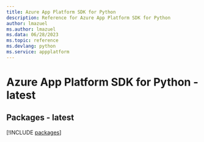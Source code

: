 ```yaml
---
title: Azure App Platform SDK for Python
description: Reference for Azure App Platform SDK for Python
author: lmazuel
ms.author: lmazuel
ms.data: 06/28/2023
ms.topic: reference
ms.devlang: python
ms.service: appplatform
---
```

# Azure App Platform SDK for Python - latest
## Packages - latest
[!INCLUDE [packages](app-platform-index.md)]